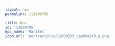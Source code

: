 ```yaml
---
layout: npc
permalink: /11000795

title: Npc
id: '11000795'
npc_name: 'Maritel'
icon_url: 'portrait/npc/11000255_cashhair3_p.png'
---
```

